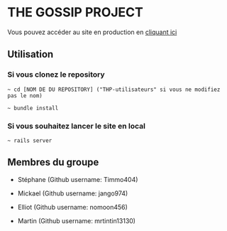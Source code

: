 # THE GOSSIP PROJECT

Vous pouvez accéder au site en production en [cliquant ici](https://thp-utilisateurs.herokuapp.com)

## Utilisation

### Si vous clonez le repository

```
~ cd [NOM DE DU REPOSITORY] ("THP-utilisateurs" si vous ne modifiez pas le nom)

~ bundle install 
```

### Si vous souhaitez lancer le site en local

```
~ rails server 
```

## Membres du groupe

* Stéphane (Github username: Timmo404)

* Mickael (Github username: jango974)

* Elliot (Github username: nomoon456)

* Martin (Github username: mrtintin13130)
